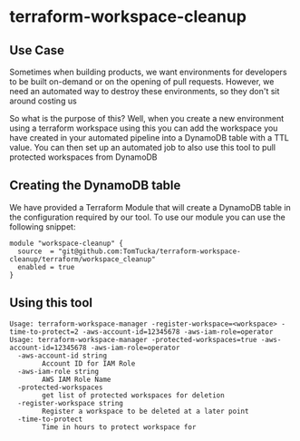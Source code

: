# terraform-workspace-cleanup


## Use Case

Sometimes when building products, we want environments for developers to be built on-demand or on the opening of pull requests. However,
we need an automated way to destroy these environments, so they don't sit around costing us $$$$

So what is the purpose of this? Well, when you create a new environment using a terraform workspace using this you can add the workspace you have
created in your automated pipeline into a DynamoDB table with a TTL value. You can then set up an automated job to also use this tool to
pull protected workspaces from DynamoDB

## Creating the DynamoDB table

We have provided a Terraform Module that will create a DynamoDB table in the configuration required by our tool.
To use our module you can use the following snippet:

```
module "workspace-cleanup" {
  source  = "git@github.com:TomTucka/terraform-workspace-cleanup/terraform/workspace_cleanup"
  enabled = true
}
```

## Using this tool

```
Usage: terraform-workspace-manager -register-workspace=<workspace> -time-to-protect=2 -aws-account-id=12345678 -aws-iam-role=operator
Usage: terraform-workspace-manager -protected-workspaces=true -aws-account-id=12345678 -aws-iam-role=operator
  -aws-account-id string
    	Account ID for IAM Role
  -aws-iam-role string
    	AWS IAM Role Name
  -protected-workspaces
    	get list of protected workspaces for deletion
  -register-workspace string
    	Register a workspace to be deleted at a later point
  -time-to-protect
        Time in hours to protect workspace for
```

